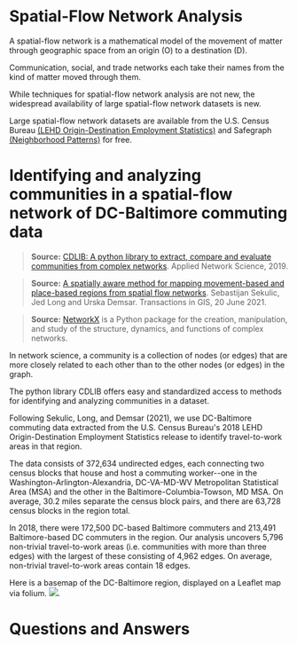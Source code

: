 # Spatial-Flow Network Analysis

A spatial-flow network is a mathematical model of the movement of matter through geographic space from an origin (O) to a destination (D).

Communication, social, and trade networks each take their names from the kind of matter moved through them.

While techniques for spatial-flow network analysis are not new, the widespread availability of large spatial-flow network datasets is new.

Large spatial-flow network datasets are available from the U.S. Census Bureau [(LEHD Origin-Destination Employment Statistics)](https://lehd.ces.census.gov/data/#lodes) and Safegraph [(Neighborhood Patterns)](https://www.safegraph.com/neighborhood-patterns) for free.

# Identifying and analyzing communities in a spatial-flow network of DC-Baltimore commuting data 

> **Source:** [CDLIB: A python library to extract, compare and evaluate communities from complex networks](https://doi.org/10.1007/s41109-019-0165-9). Applied Network Science, 2019.

> **Source:** [A spatially aware method for mapping movement-based and place-based regions from spatial flow networks](https://onlinelibrary.wiley.com/doi/full/10.1111/tgis.12772). Sebastijan Sekulic, Jed Long and Urska Demsar. Transactions in GIS, 20 June 2021.

> **Source:** [NetworkX](https://networkx.org/) is a Python package for the creation, manipulation, and study of the structure, dynamics, and functions of complex networks.

In network science, a community is a collection of nodes (or edges) that are more closely related to each other than to the other nodes (or edges) in the graph.

The python library CDLIB offers easy and standardized access to methods for identifying and analyzing communities in a dataset.  

Following Sekulic, Long, and Demsar (2021), we use DC-Baltimore commuting data extracted from the U.S. Census Bureau's 2018 LEHD Origin-Destination Employment Statistics release to identify travel-to-work areas in that region.  

The data consists of 372,634 undirected edges, each connecting two census blocks that house and host a commuting worker--one in the Washington-Arlington-Alexandria, DC-VA-MD-WV Metropolitan Statistical Area (MSA) and the other in the Baltimore-Columbia-Towson, MD MSA.  On average, 30.2 miles separate the census block pairs, and there are 63,728 census blocks in the region total.  

In 2018, there were 172,500 DC-based Baltimore commuters and 213,491 Baltimore-based DC commuters in the region.  Our analysis uncovers 5,796 non-trivial travel-to-work areas (i.e. communities with more than three edges) with the largest of these consisting of 4,962 edges.  On average, non-trivial travel-to-work areas contain 18 edges.

Here is a basemap of the DC-Baltimore region, displayed on a Leaflet map via folium.
![](https://ibb.co/8smDpTQ).
# Questions and Answers
